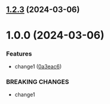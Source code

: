 ## [1.2.3](https://github.com/VISimonova/git-extended/compare/v1.0.0...v1.2.3) (2024-03-06)



# 1.0.0 (2024-03-06)


### Features

* change1 ([0a3eac6](https://github.com/VISimonova/git-extended/commit/0a3eac6c3906d68f71f123a5268850e18d5a4e76))


### BREAKING CHANGES

* change1



